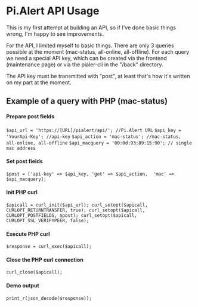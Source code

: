 # Pi.Alert API Usage
<!--- --------------------------------------------------------------------- --->
This is my first attempt at building an API, so if I've done basic things wrong, I'm happy to see improvements.

For the API, I limited myself to basic things. There are only 3 queries possible at the moment (mac-status, all-online, 
all-offline). For each query we need a special API key, which can be created via the frontend (maintenance page) or 
via the pialer-cli in the "/back" directory.

The API key must be transmitted with "post", at least that's how it's written on my part at the moment.

## Example of a query with PHP (mac-status)

#### Prepare post fields
`$api_url = 'https://[URL]/pialert/api/'; //Pi.Alert URL`
`$api_key = 'YourApi-Key'; //api-key`
`$api_action = 'mac-status'; //mac-status, all-online, all-offline`
`$api_macquery = '00:0d:93:89:15:90'; // single mac address`

#### Set post fields
`$post = ['api-key' => $api_key, 'get' => $api_action,  'mac' => $api_macquery];`

#### Init PHP curl
`$apicall = curl_init($api_url);
curl_setopt($apicall, CURLOPT_RETURNTRANSFER, true);
curl_setopt($apicall, CURLOPT_POSTFIELDS, $post);
curl_setopt($apicall, CURLOPT_SSL_VERIFYPEER, false);`

#### Execute PHP curl
`$response = curl_exec($apicall);`

#### Close the PHP curl connection
`curl_close($apicall);`

#### Demo output
`print_r(json_decode($response));`